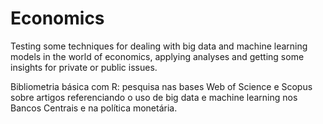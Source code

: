 # Economics

Testing some techniques for dealing with big data and machine learning models in the world of economics, applying analyses and getting some insights for private or public issues.  

Bibliometria básica com R: pesquisa nas bases Web of Science e Scopus sobre artigos referenciando o uso de big data e machine learning nos Bancos Centrais e na política monetária.
